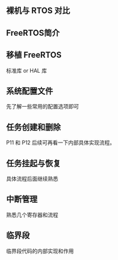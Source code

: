 

## 裸机与 RTOS 对比



## FreeRTOS简介



## 移植 FreeRTOS

标准库 or HAL 库

## 系统配置文件

先了解一些常用的配置选项即可

## 任务创建和删除

P11 和 P12 后续可再看一下内部具体实现流程。

## 任务挂起与恢复

具体流程后面继续熟悉

## 中断管理

熟悉几个寄存器和流程

## 临界段

临界段代码的内部实现和作用



